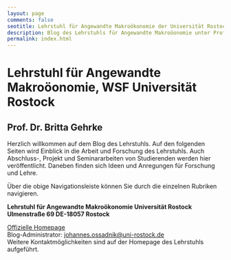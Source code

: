 ```yaml
---
layout: page
comments: false
seotitle: Lehrstuhl für Angewandte Makroökonomie der Universität Rostock
description: Blog des Lehrstuhls für Angewandte Makroöonomie unter Prof. Dr. Britta Gehrke, WSF Universität Rostock.
permalink: index.html
---
```

# Lehrstuhl für Angewandte Makroöonomie, WSF Universität Rostock
## Prof. Dr. Britta Gehrke

Herzlich willkommen auf dem Blog des Lehrstuhls. Auf den folgenden Seiten wird Einblick in die Arbeit und Forschung des Lehrstuhls. Auch Abschluss-, Projekt und Seminararbeiten von Studierenden werden hier veröffentlicht. Daneben finden sich Ideen und Anregungen für Forschung und Lehre.

Über die obige Navigationsleiste können Sie durch die einzelnen Rubriken navigieren.

**Lehrstuhl für Angewandte Makroökonomie
Universität Rostock
Ulmenstraße 69
DE-18057 Rostock**

<a href="https://www.vwl.uni-rostock.de/institut/professuren-i/angewandte-makrooekonomie-prof-dr-britta-gehrke/">Offizielle Homepage</a> <br>
Blog-Administrator: johannes.ossadnik@uni-rostock.de<br>
Weitere Kontaktmöglichkeiten sind auf der Homepage des Lehrstuhls aufgeführt.
